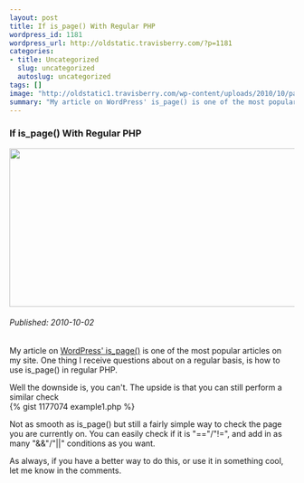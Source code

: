 ```yaml
--- 
layout: post
title: If is_page() With Regular PHP
wordpress_id: 1181
wordpress_url: http://oldstatic.travisberry.com/?p=1181
categories: 
- title: Uncategorized
  slug: uncategorized
  autoslug: uncategorized
tags: []
image: "http://oldstatic1.travisberry.com/wp-content/uploads/2010/10/paper_machine.jpg"
summary: "My article on WordPress' is_page() is one of the most popular articles on my site. One thing I receive questions about on a regular basis, is how to use is_page() in regular PHP. "
---
```

<article class="post clearfix">
  <h3>If is_page() With Regular PHP</h3>
  <a href="http://www.flickr.com/photos/14277117@N03/3865517102" class="postImageLink"><img src="http://oldstatic1.travisberry.com/wp-content/uploads/2010/10/paper_machine.jpg" alt="" class="thumbnail alignleft" width=640 height=280 /></a>
  <h6>Published: 2010-10-02</h6>

My article on [WordPress' is_page()](http://oldstatic.travisberry.com/2010/01/use-wordpress-is_page-to-display-custom-content/) is one of the most popular articles on my site. One thing I receive questions about on a regular basis, is how to use is_page() in regular PHP. 
<div class="clearfix"></div>
Well the downside is, you can't. The upside is that you can still perform a similar check

<div class="gistFallback">
{% gist 1177074 example1.php %}
</div>

Not as smooth as is_page() but still a fairly simple way to check the page you are currently on. You can easily check if it is "=="/"!=", and add in as many "&&"/"||" conditions as you want.

As always, if you have a better way to do this, or use it in something cool, let me know in the comments.

</article>